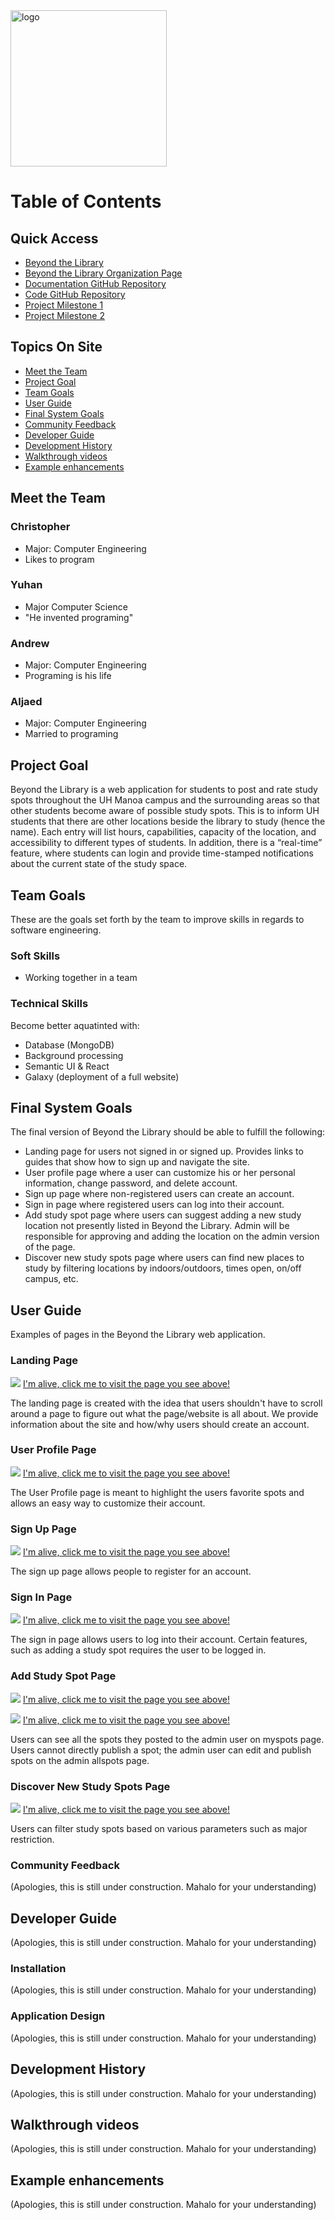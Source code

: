<img src="images/logo-temp.png" alt="logo" width="250" height="250"/>

# Table of Contents

## Quick Access
* [Beyond the Library](https://beyond-the-library.meteorapp.com)
* [Beyond the Library Organization Page](https://github.com/beyond-the-library)
* [Documentation GitHub Repository](https://github.com/beyond-the-library/beyond-the-library.github.io)
* [Code GitHub Repository](https://github.com/beyond-the-library/beyond-the-library)
* [Project Milestone 1](https://github.com/beyond-the-library/beyond-the-library/projects/3)
* [Project Milestone 2](https://github.com/beyond-the-library/beyond-the-library/projects/2)

## Topics On Site
* [Meet the Team](#meet-the-team)
* [Project Goal](#project-goal)
* [Team Goals](#team-goals)
* [User Guide](#user-guide)
* [Final System Goals](#final-system-goals)
* [Community Feedback](#community-feedback)
* [Developer Guide](#developer-guide)
* [Development History](#development-history)
* [Walkthrough videos](#walkthrough-videos)
* [Example enhancements](#example-enhancements)

## Meet the Team

### Christopher
* Major: Computer Engineering
* Likes to program
 
### Yuhan
* Major Computer Science
* "He invented programing"

### Andrew
* Major: Computer Engineering
* Programing is his life

### Aljaed
* Major: Computer Engineering
* Married to programing

## Project Goal

Beyond the Library is a web application for students to post and rate study spots throughout the UH Manoa campus and the surrounding areas so that other students become aware of possible study spots. This is to inform UH students that there are other locations beside the library to study (hence the name). Each entry will list hours, capabilities, capacity of the location, and accessibility to different types of students. In addition, there is a “real-time” feature, where students can login and provide time-stamped notifications about the current state of the study space.

## Team Goals

These are the goals set forth by the team to improve skills in regards to software engineering.

### Soft Skills

* Working together in a team

### Technical Skills

Become better aquatinted with:

* Database (MongoDB)
* Background processing
* Semantic  UI & React
* Galaxy (deployment of a full website)

## Final System Goals

The final version of Beyond the Library should be able to fulfill the following:

* Landing page for users not signed in or signed up. Provides links to guides that show how to sign up and navigate the site.
* User profile page where a user can customize his or her personal information, change password, and delete account.
* Sign up page where non-registered users can create an account.
* Sign in page where registered users can log into their account.
* Add study spot page where users can suggest adding a new study location not presently listed in Beyond the Library. Admin will be responsible for approving and adding the location on the admin version of the page.
* Discover new study spots page where users can find new places to study by filtering locations by indoors/outdoors, times open, on/off campus, etc.

## User Guide

Examples of pages in the Beyond the Library web application.

### Landing Page

![](images/landingpagemockup.png)
[I'm alive, click me to visit the page you see above!](http://beyond-the-library.meteorapp.com/#/)

The landing page is created with the idea that users shouldn't have to scroll around a page to figure out what the
 page/website is all about. We provide information about the site and how/why users should create an account. 

### User Profile Page

![](images/user.png)
[I'm alive, click me to visit the page you see above!](http://beyond-the-library.meteorapp.com/#/userprofile)

The User Profile page is meant to highlight the users favorite spots and allows an easy way to customize their account.

### Sign Up Page

![](images/reg.png)
[I'm alive, click me to visit the page you see above!](http://beyond-the-library.meteorapp.com/#/signup)

The sign up page allows people to register for an account.

### Sign In Page

![](images/login.png)
[I'm alive, click me to visit the page you see above!](http://beyond-the-library.meteorapp.com/#/signin)

The sign in page allows users to log into their account. Certain features, such as adding a study spot requires the
 user to be logged in.

### Add Study Spot Page

![](images/myspots.png)
[I'm alive, click me to visit the page you see above!](http://beyond-the-library.meteorapp.com/#/myspots)

![](images/adminspots.png)
[I'm alive, click me to visit the page you see above!](http://beyond-the-library.meteorapp.com/#/admin)

Users can see all the spots they posted to the admin user on myspots page. Users cannot directly publish a spot; the admin user can edit and publish spots on the admin allspots page.

### Discover New Study Spots Page

![](images/discover.png)
[I'm alive, click me to visit the page you see above!](http://beyond-the-library.meteorapp.com/#/discovery)

Users can filter study spots based on various parameters such as major restriction.

### Community Feedback

(Apologies, this is still under construction. Mahalo for your understanding)

## Developer Guide

(Apologies, this is still under construction. Mahalo for your understanding)

### Installation

(Apologies, this is still under construction. Mahalo for your understanding)

### Application Design

(Apologies, this is still under construction. Mahalo for your understanding)

## Development History

(Apologies, this is still under construction. Mahalo for your understanding)

## Walkthrough videos

(Apologies, this is still under construction. Mahalo for your understanding)

## Example enhancements

(Apologies, this is still under construction. Mahalo for your understanding)
